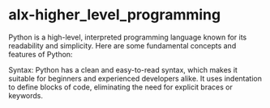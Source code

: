 # alx-higher_level_programming
Python is a high-level, interpreted programming language known for its readability and simplicity. Here are some fundamental concepts and features of Python:

Syntax: Python has a clean and easy-to-read syntax, which makes it suitable for beginners and experienced developers alike. It uses indentation to define blocks of code, eliminating the need for explicit braces or keywords.
